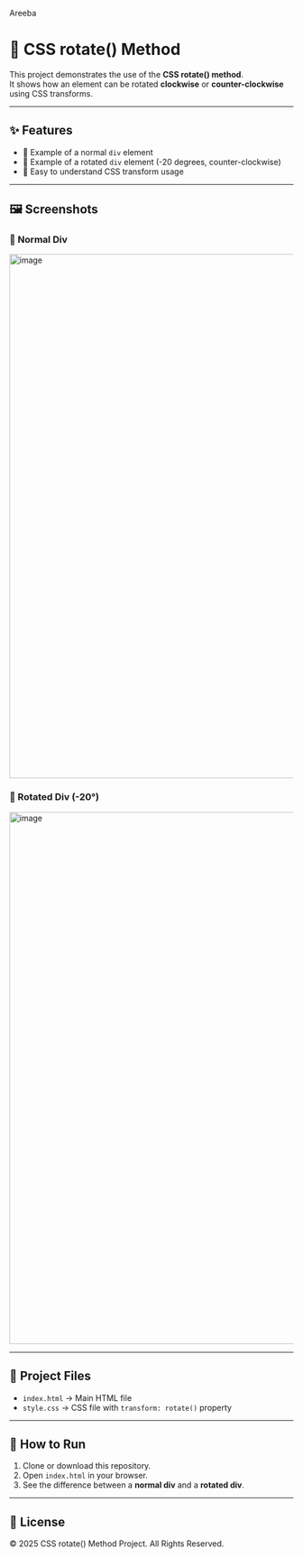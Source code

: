 Areeba
# 🔄 CSS rotate() Method

This project demonstrates the use of the **CSS rotate() method**.  
It shows how an element can be rotated **clockwise** or **counter-clockwise** using CSS transforms.

---

## ✨ Features
- 📄 Example of a normal `div` element  
- 🔄 Example of a rotated `div` element (-20 degrees, counter-clockwise)  
- 🎨 Easy to understand CSS transform usage  

---

## 🖼️ Screenshots

### 🔹 Normal Div
<img width="942" height="929" alt="image" src="https://github.com/user-attachments/assets/45490d95-9b58-4417-b343-6ccd5d97142f" />


### 🔹 Rotated Div (-20°)
<img width="1920" height="943" alt="image" src="https://github.com/user-attachments/assets/1848de93-ef21-4e2c-bbd8-20af96864074" />


---

## 📂 Project Files
- `index.html` → Main HTML file  
- `style.css` → CSS file with `transform: rotate()` property  

---

## 🚀 How to Run
1. Clone or download this repository.  
2. Open `index.html` in your browser.  
3. See the difference between a **normal div** and a **rotated div**.  

---

## 📜 License
© 2025 CSS rotate() Method Project. All Rights Reserved.
